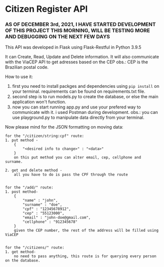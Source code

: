 # Citizen Register API

### AS OF DECEMBER 3rd, 2021, I HAVE STARTED DEVELOPMENT OF THIS PROJECT THIS MORNING, WILL BE TESTING MORE AND DEBUGGING ON THE NEXT FEW DAYS

This API was developed in Flask using Flask-Restful in Python 3.9.5 

It can Create, Read, Update and Delete information.
It will also communicate with the ViaCEP API to get adresses based on the CEP
obs.: CEP is the Brazilian postal code.

How to use it:
1. first you need to install packges and dependencies using `pip install` on your terminal. requirements can be found on requirements.txt file.
2. second step is to run models.py to create the database, or else the main application won't function.
3. now you can start running app.py and use your prefered way to communicate with it. i used Postman during development.
obs.: you can use playground.py to manipulate data directly from your terminal.

Now please mind for the JSON formatting on moving data:

    for the "/citizen/string:cpf" route:
    1. put method -
        {
            "<desired info to change>" : "<data>"
        }
        on this put method you can alter email, cep, cellphone and surname.

    2. get and delete method -
        all you have to do is pass the CPF through the route

    
    for the "/add/" route:
    1. post method-
        {
            "name" : "john",
            "surname" : "doe",
            "cpf" : "12345678912",
            "cep" : "55123000",
            "email" : "john-doe@gmail.com",
            "cellphone" : "912345678"
        }
        given the CEP number, the rest of the address will be filled using ViaCEP

    
    for the "/citizens/" route:
    1. get method-
        no need to pass anything, this route is for querying every person on the database.